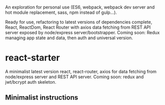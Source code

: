 An exploration for personal use (ES6, webpack, webpack dev server and hot module replacement, sass, npm instead of gulp...).

Ready for use, refactoring to latest versions of dependencies complete, React, ReactDom, React Router with axios data fetching from REST API server exposed by node/express server/bootstrapper. Coming soon: Redux managing app state and data, then auth and universal version.

# react-starter
A minimalist latest version react, react-router, axios for data fetching from node/express server and REST API server. Coming soon: redux and jwt/bcrypt auth skeleton.

## Minimalist instructions
